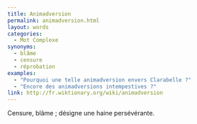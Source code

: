 ```yaml
---
title: Animadversion
permalink: animadversion.html
layout: words
categories:
  - Mot Complexe
synonyms:
  - blâme
  - censure
  - réprobation
examples:
  - "Pourquoi une telle animadversion envers Clarabelle ?"
  - "Encore des animadversions intempestives ?"
link: http://fr.wiktionary.org/wiki/animadversion
---
```


Censure, blâme ; désigne une haine persévérante.
